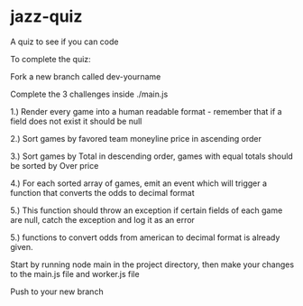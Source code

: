 # jazz-quiz
A quiz to see if you can code

To complete the quiz:
    
Fork a new branch called dev-yourname

Complete the 3 challenges inside ./main.js

1.) Render every game into a human readable format - remember that if a field does not exist it should be null

2.) Sort games by favored team moneyline price in ascending order

3.) Sort games by Total in descending order, games with equal totals should be sorted by Over price

4.) For each sorted array of games, emit an event which will trigger a function that converts the odds to decimal format

5.) This function should throw an exception if certain fields of each game are null, catch the exception and log it as an error

5.) functions to convert odds from american to decimal format is already given.


Start by running node main in the project directory, then make your changes to the main.js file and worker.js file

Push to your new branch
